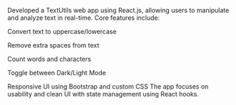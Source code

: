 
Developed a TextUtils web app using React.js, allowing users to manipulate and analyze text in real-time. Core features include:

Convert text to uppercase/lowercase

Remove extra spaces from text

Count words and characters

Toggle between Dark/Light Mode

Responsive UI using Bootstrap and custom CSS
The app focuses on usability and clean UI with state management using React hooks.
